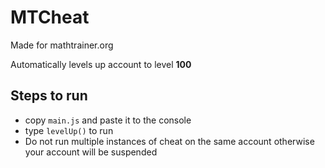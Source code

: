# MTCheat

Made for mathtrainer.org

Automatically levels up account to level **100**

## Steps to run

- copy `main.js` and paste it to the console
- type `levelUp()` to run
- Do not run multiple instances of cheat on the same account otherwise your account will be suspended
